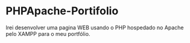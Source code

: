 # PHPApache-Portifolio
Irei desenvolver uma pagina WEB usando o PHP hospedado no Apache pelo XAMPP para o meu portfólio.
